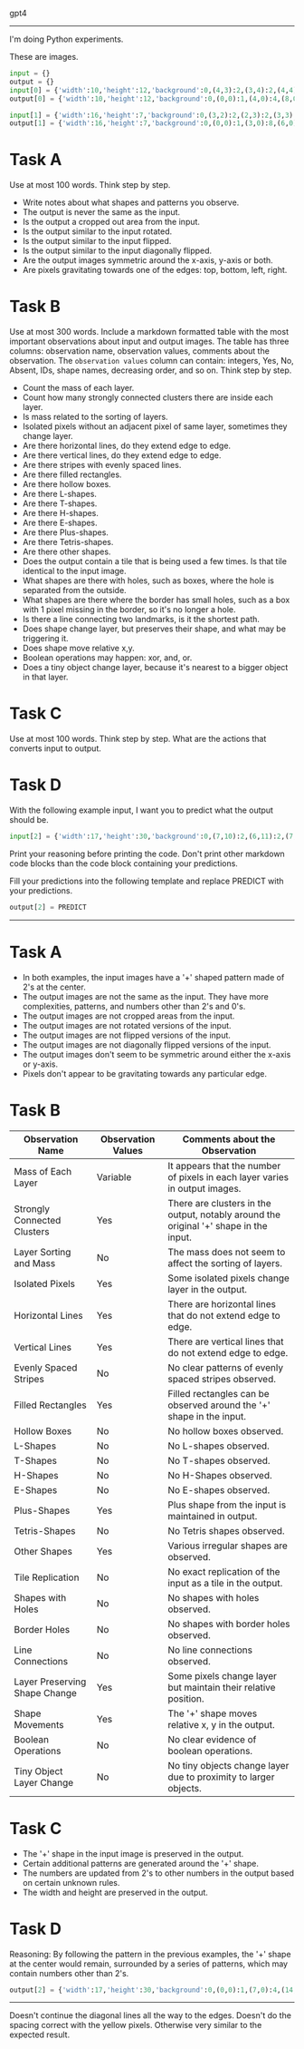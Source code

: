 gpt4

---

I'm doing Python experiments.


These are images.


```python
input = {}
output = {}
input[0] = {'width':10,'height':12,'background':0,(4,3):2,(3,4):2,(4,4):2,(5,4):2,(4,5):2}
output[0] = {'width':10,'height':12,'background':0,(0,0):1,(4,0):4,(8,0):1,(1,1):1,(4,1):8,(7,1):1,(2,2):1,(4,2):8,(6,2):1,(3,3):1,(4,3):2,(5,3):1,(0,4):4,(1,4):8,(2,4):8,(3,4):2,(4,4):2,(5,4):2,(6,4):8,(7,4):8,(8,4):4,(9,4):8,(3,5):1,(4,5):2,(5,5):1,(2,6):1,(4,6):8,(6,6):1,(1,7):1,(4,7):8,(7,7):1,(0,8):1,(4,8):4,(8,8):1,(4,9):8,(9,9):1,(4,10):8,(4,11):4}

input[1] = {'width':16,'height':7,'background':0,(3,2):2,(2,3):2,(3,3):2,(4,3):2,(3,4):2}
output[1] = {'width':16,'height':7,'background':0,(0,0):1,(3,0):8,(6,0):1,(1,1):1,(3,1):8,(5,1):1,(2,2):1,(3,2):2,(4,2):1,(0,3):8,(1,3):8,(2,3):2,(3,3):2,(4,3):2,(5,3):8,(6,3):8,(7,3):4,(8,3):8,(9,3):8,(10,3):4,(11,3):8,(12,3):8,(13,3):4,(14,3):8,(15,3):8,(2,4):1,(3,4):2,(4,4):1,(1,5):1,(3,5):8,(5,5):1,(0,6):1,(3,6):8,(6,6):1}
```

# Task A
Use at most 100 words.
Think step by step.
- Write notes about what shapes and patterns you observe.
- The output is never the same as the input.
- Is the output a cropped out area from the input.
- Is the output similar to the input rotated.
- Is the output similar to the input flipped.
- Is the output similar to the input diagonally flipped.
- Are the output images symmetric around the x-axis, y-axis or both.
- Are pixels gravitating towards one of the edges: top, bottom, left, right.


# Task B
Use at most 300 words.
Include a markdown formatted table with the most important observations about input and output images.
The table has three columns: observation name, observation values, comments about the observation.
The `observation values` column can contain: integers, Yes, No, Absent, IDs, shape names, decreasing order, and so on.
Think step by step.
- Count the mass of each layer.
- Count how many strongly connected clusters there are inside each layer.
- Is mass related to the sorting of layers.
- Isolated pixels without an adjacent pixel of same layer, sometimes they change layer.
- Are there horizontal lines, do they extend edge to edge.
- Are there vertical lines, do they extend edge to edge.
- Are there stripes with evenly spaced lines.
- Are there filled rectangles.
- Are there hollow boxes.
- Are there L-shapes.
- Are there T-shapes.
- Are there H-shapes.
- Are there E-shapes.
- Are there Plus-shapes.
- Are there Tetris-shapes.
- Are there other shapes.
- Does the output contain a tile that is being used a few times. Is that tile identical to the input image.
- What shapes are there with holes, such as boxes, where the hole is separated from the outside.
- What shapes are there where the border has small holes, such as a box with 1 pixel missing in the border, so it's no longer a hole.
- Is there a line connecting two landmarks, is it the shortest path.
- Does shape change layer, but preserves their shape, and what may be triggering it.
- Does shape move relative x,y.
- Boolean operations may happen: xor, and, or.
- Does a tiny object change layer, because it's nearest to a bigger object in that layer.


# Task C
Use at most 100 words.
Think step by step.
What are the actions that converts input to output.


# Task D
With the following example input, I want you to predict what the output should be.


```python
input[2] = {'width':17,'height':30,'background':0,(7,10):2,(6,11):2,(7,11):2,(8,11):2,(7,12):2}
```
Print your reasoning before printing the code.
Don't print other markdown code blocks than the code block containing your predictions.


Fill your predictions into the following template and replace PREDICT with your predictions.
```python
output[2] = PREDICT
```

---

# Task A

- In both examples, the input images have a '+' shaped pattern made of 2's at the center. 
- The output images are not the same as the input. They have more complexities, patterns, and numbers other than 2's and 0's.
- The output images are not cropped areas from the input.
- The output images are not rotated versions of the input.
- The output images are not flipped versions of the input. 
- The output images are not diagonally flipped versions of the input.
- The output images don't seem to be symmetric around either the x-axis or y-axis.
- Pixels don't appear to be gravitating towards any particular edge.

# Task B

| Observation Name | Observation Values | Comments about the Observation |
|------------------|-------------------|--------------------------------|
| Mass of Each Layer | Variable | It appears that the number of pixels in each layer varies in output images. |
| Strongly Connected Clusters | Yes | There are clusters in the output, notably around the original '+' shape in the input. |
| Layer Sorting and Mass | No | The mass does not seem to affect the sorting of layers. |
| Isolated Pixels | Yes | Some isolated pixels change layer in the output. |
| Horizontal Lines | Yes | There are horizontal lines that do not extend edge to edge. |
| Vertical Lines | Yes | There are vertical lines that do not extend edge to edge. |
| Evenly Spaced Stripes | No | No clear patterns of evenly spaced stripes observed. |
| Filled Rectangles | Yes | Filled rectangles can be observed around the '+' shape in the input. |
| Hollow Boxes | No | No hollow boxes observed. |
| L-Shapes | No | No L-shapes observed. |
| T-Shapes | No | No T-shapes observed. |
| H-Shapes | No | No H-Shapes observed. |
| E-Shapes | No | No E-shapes observed. |
| Plus-Shapes | Yes | Plus shape from the input is maintained in output. |
| Tetris-Shapes | No | No Tetris shapes observed. |
| Other Shapes | Yes | Various irregular shapes are observed. |
| Tile Replication | No | No exact replication of the input as a tile in the output. |
| Shapes with Holes | No | No shapes with holes observed. |
| Border Holes | No | No shapes with border holes observed. |
| Line Connections | No | No line connections observed. |
| Layer Preserving Shape Change | Yes | Some pixels change layer but maintain their relative position. |
| Shape Movements | Yes | The '+' shape moves relative x, y in the output. |
| Boolean Operations | No | No clear evidence of boolean operations. |
| Tiny Object Layer Change | No | No tiny objects change layer due to proximity to larger objects. |

# Task C

- The '+' shape in the input image is preserved in the output.
- Certain additional patterns are generated around the '+' shape.
- The numbers are updated from 2's to other numbers in the output based on certain unknown rules.
- The width and height are preserved in the output.

# Task D

Reasoning: By following the pattern in the previous examples, the '+' shape at the center would remain, surrounded by a series of patterns, which may contain numbers other than 2's. 

```python
output[2] = {'width':17,'height':30,'background':0,(0,0):1,(7,0):4,(14,0):1,(1,1):1,(7,1):8,(13,1):1,(2,2):1,(7,2):8,(12,2):1,(3,3):1,(7,3):8,(11,3):1,(4,4):1,(7,4):8,(10,4):1,(5,5):1,(7,5):8,(9,5):1,(6,6):1,(7,6):2,(8,6):1,(0,7):4,(1,7):8,(2,7):8,(3,7):8,(4,7):8,(5,7):8,(6,7):2,(7,7):2,(8,7):2,(9,7):8,(10,7):8,(11,7):8,(12,7):8,(13,7):8,(14,7):4,(15,7):8,(16,7):4,(6,8):1,(7,8):2,(8,8):1,(5,9):1,(7,9):8,(9,9):1,(4,10):1,(7,10):8,(10,10):1,(3,11):1,(7,11):8,(11,11):1,(2,12):1,(7,12):8,(12,12):1,(1,13):1,(7,13):8,(13,13):1,(0,14):1,(7,14):4,(14,14):1,(7,15):8,(7,16):8,(7,17):8,(7,18):8,(7,19):8,(7,20):8,(7,21):8,(7,22):8,(7,23):8,(7,24):8,(7,25):8,(7,26):8,(7,27):8,(7,28):8,(7,29):4}
```

---

Doesn't continue the diagonal lines all the way to the edges. Doesn't do the spacing correct with the yellow pixels. Otherwise very similar to the expected result.